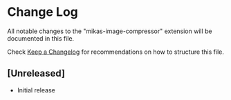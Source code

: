 # Change Log

All notable changes to the "mikas-image-compressor" extension will be documented in this file.

Check [Keep a Changelog](http://keepachangelog.com/) for recommendations on how to structure this file.

## [Unreleased]

- Initial release